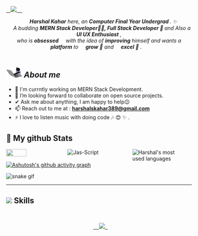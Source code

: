 <a href="https://harshalkahar.vercel.app/">
   <img width="900" src="https://camo.githubusercontent.com/0601087139939dde7b6db6d8e3f7fc9858eacd448254854a5b6d44b0bed37ae6/68747470733a2f2f7265732e636c6f7564696e6172792e636f6d2f646c737871393866722f696d6167652f75706c6f61642f76313639313038303734322f4e65787453616e697479253230426c6f67666f6c696f2f70726f66696c655f6a71663536662e706e67">
   </a>





<br>
<p align="center">
  <em>
    <b>Harshal Kahar</b> here, an <b>Computer Final Year Undergrad </b>. ✨ <br>
    A budding <b> MERN Stack Developer👩‍💻, Full Stack Developer 📌 </b> and Also a <b>UI UX Enthusiast</b>&nbsp;,<br>who is <b>obsessed</b>
    with the idea of <b>improving</b> himself and wants a <b>platform</b> to 
    <b>grow 🚀</b> and 
    <b>excel 🏅</b> .
  </em> 
  <br>
 
</p>

## <img alt="dev_cat" src="https://raw.githubusercontent.com/dev-akshat/archive/main/images/gifs/others/dev_cat.gif" width="43">&nbsp;***About me***
- 🔭 I'm currntly working on MERN Stack Development.
- 👯 I’m looking forward to collaborate on open source projects.
- ✔ Ask me about anything, I am happy to help😉<br>
- 📫 Reach out to me at : **harshalskahar389@gmail.com**
- ⚡ I love to listen music with doing code 🎶 😍 ✨ .



<h2>👀 My github Stats</h2>
<img align="left" width="33%" height="30%" src="https://github-readme-stats.vercel.app/api?username=harshal255&show_icons=true&theme=monokai">
<img align="left" width="35%" height="30%" src="https://github-readme-streak-stats.herokuapp.com/?user=harshal255&count_private=true&theme=monokai" alt="Jas-Script" />
<img align="left" height="25%" width="24%" alt="Harshal's most used languages" src="https://github-readme-stats.vercel.app/api/top-langs/?username=harshal255&layout=compact&langs_count=9&theme=monokai&exclude_repo=Optifine-Mod-Coder-Pack-1.16.1,Projects"/>
<!-- <img  src="https://github-readme-stats.vercel.app/api/top-langs/?username=harshal255&layout=compact">  -->

[![Ashutosh's github activity graph](https://github-readme-activity-graph.vercel.app/graph?username=harshal255&bg_color=272822&color=f1f1eb&line=cc215f&point=e28905&area=true&hide_border=true)](https://github.com/ashutosh00710/github-readme-activity-graph)

![snake gif](https://github.com/harshal255/harshal255/blob/output/snake.svg)



<hr>

<h2><img src = "https://media2.giphy.com/media/QssGEmpkyEOhBCb7e1/giphy.gif?cid=ecf05e47a0n3gi1bfqntqmob8g9aid1oyj2wr3ds3mg700bl&rid=giphy.gif" width = 32px> Skills </h2>
<br>
<p align="center">
  <a href="https://skillicons.dev">
    <img src="https://skillicons.dev/icons?i=html,css,babel,javascript,react,next,tailwind,bootstrap,materialui,nodejs,expressjs,mongodb,typescript,mysql,git,github,vite,jquery,firebase,postman,cpp,java,python,php,vscode,c,vercel,netlify,figma" />
  </a>
</p>


</div>




